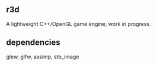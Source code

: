 ## r3d
A lightweight C++/OpenGL game engine, work in progress.

## dependencies
glew, glfw, assimp, stb_image